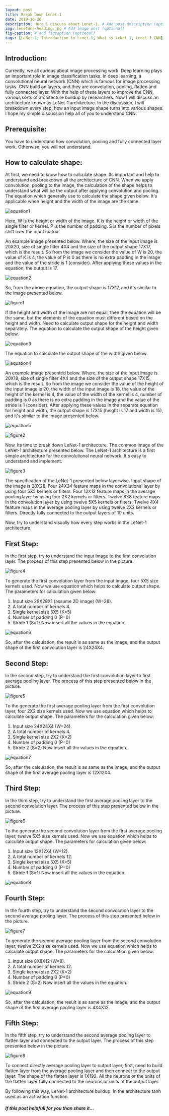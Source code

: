 ```yaml
---
layout: post
title: Break Down Lenet-1
date: 2019-10-26 
description: Here I discuss about Lenet-1. # Add post description (optional)
img: lenetone-heading.jpg # Add image post (optional)
fig-caption: # Add figcaption (optional)
tags: [LeNet-1, Introduction to Lenet-1, What is LeNet-1, Lenet-1 CNN]
---
```


## Introduction:
Currently, we all curious about image processing work. Deep learning plays an important role in image classification tasks. In deep learning, a convolutional neural network (CNN) which is famous for image processing tasks. CNN build on layers, and they are convolution, pooling, flatten and fully connected layer. With the help of these layers to improve the CNN, various sorts of architecture buildup by researchers. Now I will discuss an architecture known as LeNet-1 architecture. In the discussion, I will breakdown every step, how an input image shape turns into various shapes. I hope my simple discussion help all of you to understand CNN.

## Prerequisite:
You have to understand how convolution, pooling and fully connected layer work. Otherwise, you will not understand.

## How to calculate shape:
At first, we need to know how to calculate shape. Its important and help to understand and breakdown all the architecture of CNN. When we apply convolution, pooling to the image, the calculation of the shape helps to understand what will be the output after applying convolution and pooling. The equation which generally use to calculate the shape given below. It's applicable when height and the width of the image are the same.

![equation1]({{site.baseurl}}/assets/img/lenetone/equation1.PNG)

Here,
W is the height or width of the image.
K is the height or width of the single filter or kernel.
P is the number of padding.
S is the number of pixels shift over the input matrix.

An example image presented below. Where, the size of the input image is 20X20, size of single filter 4X4 and the size of the output shape 17X17, which is the result. So from the image we consider the value of W is 20, the value of K is 4, the value of P is 0 as there is no extra padding in the image and the value of the stride is 1 (consider). After applying these values in the equation, the output is 17.

![equation2]({{site.baseurl}}/assets/img/lenetone/equation2.PNG)

So, from the above equation, the output shape is 17X17, and it's similar to the image presented below.

![figure1]({{site.baseurl}}/assets/img/lenetone/imag1.png)

If the height and width of the image are not equal, then the equation will be the same, but the elements of the equation must different based on the height and width. Need to calculate output shape for the height and width separately. 
The equation to calculate the output shape of the height given below.

![equation3]({{site.baseurl}}/assets/img/lenetone/equation3.PNG)

The equation to calculate the output shape of the width given below.

![equation4]({{site.baseurl}}/assets/img/lenetone/equation4.PNG)

An example image presented below. Where, the size of the input image is 20X18, size of single filter 4X4 and the size of the output shape 17X15, which is the result. So from the image we consider the value of the height of the input image is 20, the width of the input image is 18, the value of the height of the kernel is 4, the value of the width of the kernel is 4, number of padding is 0 as there is no extra padding in the image and the value of the stride is 1 (consider). After applying these values in the separate equation for height and width, the output shape is 17X15 (height is 17 and width is 15), and it's similar to the image presented below. 

![equation5]({{site.baseurl}}/assets/img/lenetone/equation5.PNG)


![figure2]({{site.baseurl}}/assets/img/lenetone/imag2.png)

Now, Its time to break down LeNet-1 architecture. The common image of the LeNet-1 architecture presented below. The LeNet-1 architecture is a first simple architecture for the convolutional neural network. It's easy to understand and implement. 

![figure3]({{site.baseurl}}/assets/img/lenetone/imag3.png)

The specification of the LeNet-1 presented below layerwise.
Input shape of the image is 28X28.
Four 24X24 feature maps in the convolutional layer by using four 5X5 kernels or filters.
Four 12X12 feature maps in the average pooling layer by using four 2X2 kernels or filters.
Twelve 8X8 feature maps in the convolution layer by using twelve 5X5 kernels or filters.
Twelve 4X4 feature maps in the average pooling layer by using twelve 2X2 kernels or filters.
Directly fully connected to the output layers of 10 units.

Now, try to understand visually how every step works in the LeNet-1 architecture. 

## First Step: 
In the first step, try to understand the input image to the first convolution layer. The process of this step presented below in the picture. 

![figure4]({{site.baseurl}}/assets/img/lenetone/imag4.png)

To generate the first convolution layer from the input image, four 5X5 size kernels used. Now we use equation which helps to calculate output shape. 
The parameters for calculation given below:
1.	Input size 28X28X1 (assume 2D image) (W=28).
2.	A total number of kernels 4.
3.	Single kernel size 5X5 (K=5)
4.	Number of padding 0 (P=0)
5.	Stride 1 (S=1) 
Now insert all the values in the equation.

![equation6]({{site.baseurl}}/assets/img/lenetone/equation6.PNG)

So, after the calculation, the result is as same as the image, and the output shape of the first convolution layer is 24X24X4.

## Second Step:
In the second step, try to understand the first convolution layer to first average pooling layer. The process of this step presented below in the picture. 

![figure5]({{site.baseurl}}/assets/img/lenetone/imag5.png)

To the generate the first average pooling layer from the first convolution layer, four 2X2 size kernels used. Now we use equation which helps to calculate output shape. 
The parameters for the calculation given below:
1.	Input size 24X24X4 (W=24).
2.	A total number of kernels 4.
3.	Single kernel size 2X2 (K=2)
4.	Number of padding 0 (P=0)
5.	Stride 2 (S=2) 
Now insert all the values in the equation.

![equation7]({{site.baseurl}}/assets/img/lenetone/equation7.PNG)

So, after the calculation, the result is as same as the image, and the output shape of the first average pooling layer is 12X12X4.

## Third Step:
In the third step, try to understand the first average pooling layer to the second convolution layer. The process of this step presented below in the picture. 

![figure6]({{site.baseurl}}/assets/img/lenetone/imag6.png)

To the generate the second convolution layer from the first average pooling layer, twelve 5X5 size kernels used. Now we use equation which helps to calculate output shape. 
The parameters for calculation given below:
1.	Input size 12X12X4 (W=12).
2.	A total number of kernels 12.
3.	Single kernel size 5X5 (K=5)
4.	Number of padding 0 (P=0)
5.	Stride 1 (S=1) 
Now insert all the values in the equation.

![equation8]({{site.baseurl}}/assets/img/lenetone/equation8.PNG)


## Fourth Step:
In the fourth step, try to understand the second convolution layer to the second average pooling layer. The process of this step presented below in the picture. 

![figure7]({{site.baseurl}}/assets/img/lenetone/imag7.png)

To generate the second average pooling layer from the second convolution layer, twelve 2X2 size kernels used. Now we use equation which helps to calculate output shape. 
The parameters for the calculation given below:
1.	Input size 8X8X12 (W=8).
2.	A total number of kernels 12.
3.	Single kernel size 2X2 (K=2)
4.	Number of padding 0 (P=0)
5.	Stride 2 (S=2) 
Now insert all the values in the equation.

![equation9]({{site.baseurl}}/assets/img/lenetone/equation9.PNG)

So, after the calculation, the result is as same as the image, and the output shape of the first average pooling layer is 4X4X12.

## Fifth Step:
In the fifth step, try to understand the second average pooling layer to flatten layer and connected to the output layer. The process of this step presented below in the picture. 

![figure8]({{site.baseurl}}/assets/img/lenetone/imag8.png)

To connect directly average pooling layer to output layer, first, need to build flatten layer from the average pooling layer and then connect to the output layer. The shape of the flatten layer is 1X192. All the neurons or the units of the flatten layer fully connected to the neurons or units of the output layer.

By following this way, LeNet-1 architecture buildup. In the architecture tanh used as an activation function. 


##### If this post helpfull for you than share it... 


